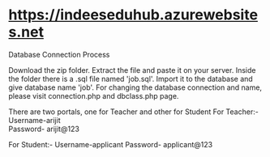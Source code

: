 # https://indeeseduhub.azurewebsites.net
Database Connection Process 

Download the zip folder. Extract the file and paste it on your server. Inside the folder there is a .sql file named 'job.sql'. Import it to the database and give database name 'job'. For changing the database connection and name, please visit connection.php and dbclass.php page.

There are two portals, one for Teacher and other for Student
For Teacher:-
Username-arijit  
Password- arijit@123

For Student:-
Username-applicant
Password- applicant@123
